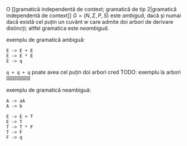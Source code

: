 O [[gramatică independentă de context; gramatică de tip 2|gramatică independentă de context]] $G=(N,\Sigma,P,S)$ este *ambiguă*, dacă și numai dacă există cel puțin un cuvânt $w$ care admite doi arbori de derivare distincți; altfel gramatica este *neambiguă*.

exemplu de gramatică ambiguă:
```
E -> E + E
E -> E * E
E -> q
```

`q + q + q`
poate avea cel puțin doi arbori cred
TODO: exemplu la arbori îîîîîîîîîîîîîîîîîîî

exemplu de gramatică neambiguă:
```
A -> aA
A -> b
```

```
E -> E + T
E -> T
T -> T * F
T -> F
F -> q
```